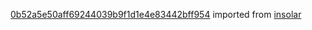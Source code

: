 [0b52a5e50aff69244039b9f1d1e4e83442bff954](https://github.com/insolar/insolar/commit/0b52a5e50aff69244039b9f1d1e4e83442bff954) imported from [insolar](https://github.com/insolar/insolar)

